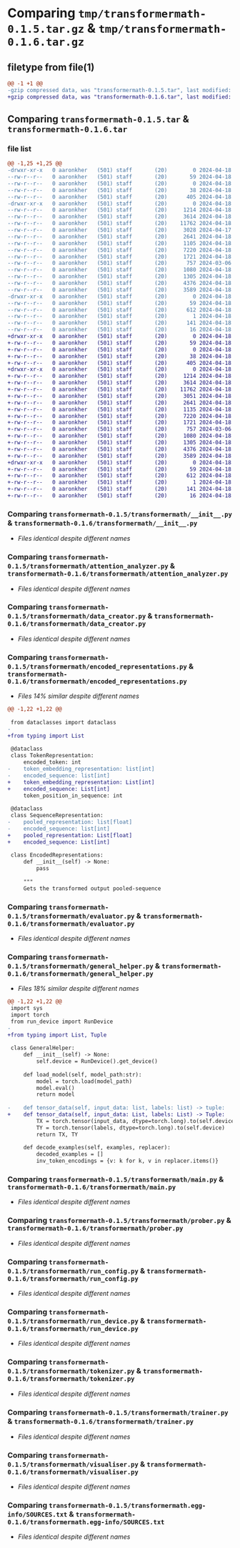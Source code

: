 # Comparing `tmp/transformermath-0.1.5.tar.gz` & `tmp/transformermath-0.1.6.tar.gz`

## filetype from file(1)

```diff
@@ -1 +1 @@
-gzip compressed data, was "transformermath-0.1.5.tar", last modified: Thu Apr 18 12:35:02 2024, max compression
+gzip compressed data, was "transformermath-0.1.6.tar", last modified: Thu Apr 18 12:41:55 2024, max compression
```

## Comparing `transformermath-0.1.5.tar` & `transformermath-0.1.6.tar`

### file list

```diff
@@ -1,25 +1,25 @@
-drwxr-xr-x   0 aaronkher   (501) staff       (20)        0 2024-04-18 12:35:02.617163 transformermath-0.1.5/
--rw-r--r--   0 aaronkher   (501) staff       (20)       59 2024-04-18 12:35:02.616951 transformermath-0.1.5/PKG-INFO
--rw-r--r--   0 aaronkher   (501) staff       (20)        0 2024-04-18 07:27:06.000000 transformermath-0.1.5/README.md
--rw-r--r--   0 aaronkher   (501) staff       (20)       38 2024-04-18 12:35:02.617365 transformermath-0.1.5/setup.cfg
--rw-r--r--   0 aaronkher   (501) staff       (20)      405 2024-04-18 12:34:58.000000 transformermath-0.1.5/setup.py
-drwxr-xr-x   0 aaronkher   (501) staff       (20)        0 2024-04-18 12:35:02.614989 transformermath-0.1.5/transformermath/
--rw-r--r--   0 aaronkher   (501) staff       (20)     1214 2024-04-18 12:22:33.000000 transformermath-0.1.5/transformermath/__init__.py
--rw-r--r--   0 aaronkher   (501) staff       (20)     3614 2024-04-18 04:30:10.000000 transformermath-0.1.5/transformermath/attention_analyzer.py
--rw-r--r--   0 aaronkher   (501) staff       (20)    11762 2024-04-18 12:34:23.000000 transformermath-0.1.5/transformermath/data_creator.py
--rw-r--r--   0 aaronkher   (501) staff       (20)     3028 2024-04-17 05:02:27.000000 transformermath-0.1.5/transformermath/encoded_representations.py
--rw-r--r--   0 aaronkher   (501) staff       (20)     2641 2024-04-18 07:29:13.000000 transformermath-0.1.5/transformermath/evaluator.py
--rw-r--r--   0 aaronkher   (501) staff       (20)     1105 2024-04-18 07:35:28.000000 transformermath-0.1.5/transformermath/general_helper.py
--rw-r--r--   0 aaronkher   (501) staff       (20)     7220 2024-04-18 12:31:59.000000 transformermath-0.1.5/transformermath/main.py
--rw-r--r--   0 aaronkher   (501) staff       (20)     1721 2024-04-18 11:40:36.000000 transformermath-0.1.5/transformermath/prober.py
--rw-r--r--   0 aaronkher   (501) staff       (20)      757 2024-03-06 06:47:30.000000 transformermath-0.1.5/transformermath/run_config.py
--rw-r--r--   0 aaronkher   (501) staff       (20)     1080 2024-04-18 10:52:53.000000 transformermath-0.1.5/transformermath/run_device.py
--rw-r--r--   0 aaronkher   (501) staff       (20)     1305 2024-04-18 04:52:17.000000 transformermath-0.1.5/transformermath/tokenizer.py
--rw-r--r--   0 aaronkher   (501) staff       (20)     4376 2024-04-18 12:34:47.000000 transformermath-0.1.5/transformermath/trainer.py
--rw-r--r--   0 aaronkher   (501) staff       (20)     3589 2024-04-18 12:34:51.000000 transformermath-0.1.5/transformermath/visualiser.py
-drwxr-xr-x   0 aaronkher   (501) staff       (20)        0 2024-04-18 12:35:02.616485 transformermath-0.1.5/transformermath.egg-info/
--rw-r--r--   0 aaronkher   (501) staff       (20)       59 2024-04-18 12:35:02.000000 transformermath-0.1.5/transformermath.egg-info/PKG-INFO
--rw-r--r--   0 aaronkher   (501) staff       (20)      612 2024-04-18 12:35:02.000000 transformermath-0.1.5/transformermath.egg-info/SOURCES.txt
--rw-r--r--   0 aaronkher   (501) staff       (20)        1 2024-04-18 12:35:02.000000 transformermath-0.1.5/transformermath.egg-info/dependency_links.txt
--rw-r--r--   0 aaronkher   (501) staff       (20)      141 2024-04-18 12:35:02.000000 transformermath-0.1.5/transformermath.egg-info/requires.txt
--rw-r--r--   0 aaronkher   (501) staff       (20)       16 2024-04-18 12:35:02.000000 transformermath-0.1.5/transformermath.egg-info/top_level.txt
+drwxr-xr-x   0 aaronkher   (501) staff       (20)        0 2024-04-18 12:41:55.050162 transformermath-0.1.6/
+-rw-r--r--   0 aaronkher   (501) staff       (20)       59 2024-04-18 12:41:55.049947 transformermath-0.1.6/PKG-INFO
+-rw-r--r--   0 aaronkher   (501) staff       (20)        0 2024-04-18 07:27:06.000000 transformermath-0.1.6/README.md
+-rw-r--r--   0 aaronkher   (501) staff       (20)       38 2024-04-18 12:41:55.050328 transformermath-0.1.6/setup.cfg
+-rw-r--r--   0 aaronkher   (501) staff       (20)      405 2024-04-18 12:40:18.000000 transformermath-0.1.6/setup.py
+drwxr-xr-x   0 aaronkher   (501) staff       (20)        0 2024-04-18 12:41:55.047659 transformermath-0.1.6/transformermath/
+-rw-r--r--   0 aaronkher   (501) staff       (20)     1214 2024-04-18 12:22:33.000000 transformermath-0.1.6/transformermath/__init__.py
+-rw-r--r--   0 aaronkher   (501) staff       (20)     3614 2024-04-18 04:30:10.000000 transformermath-0.1.6/transformermath/attention_analyzer.py
+-rw-r--r--   0 aaronkher   (501) staff       (20)    11762 2024-04-18 12:34:23.000000 transformermath-0.1.6/transformermath/data_creator.py
+-rw-r--r--   0 aaronkher   (501) staff       (20)     3051 2024-04-18 12:38:26.000000 transformermath-0.1.6/transformermath/encoded_representations.py
+-rw-r--r--   0 aaronkher   (501) staff       (20)     2641 2024-04-18 07:29:13.000000 transformermath-0.1.6/transformermath/evaluator.py
+-rw-r--r--   0 aaronkher   (501) staff       (20)     1135 2024-04-18 12:37:26.000000 transformermath-0.1.6/transformermath/general_helper.py
+-rw-r--r--   0 aaronkher   (501) staff       (20)     7220 2024-04-18 12:31:59.000000 transformermath-0.1.6/transformermath/main.py
+-rw-r--r--   0 aaronkher   (501) staff       (20)     1721 2024-04-18 11:40:36.000000 transformermath-0.1.6/transformermath/prober.py
+-rw-r--r--   0 aaronkher   (501) staff       (20)      757 2024-03-06 06:47:30.000000 transformermath-0.1.6/transformermath/run_config.py
+-rw-r--r--   0 aaronkher   (501) staff       (20)     1080 2024-04-18 10:52:53.000000 transformermath-0.1.6/transformermath/run_device.py
+-rw-r--r--   0 aaronkher   (501) staff       (20)     1305 2024-04-18 04:52:17.000000 transformermath-0.1.6/transformermath/tokenizer.py
+-rw-r--r--   0 aaronkher   (501) staff       (20)     4376 2024-04-18 12:34:47.000000 transformermath-0.1.6/transformermath/trainer.py
+-rw-r--r--   0 aaronkher   (501) staff       (20)     3589 2024-04-18 12:34:51.000000 transformermath-0.1.6/transformermath/visualiser.py
+drwxr-xr-x   0 aaronkher   (501) staff       (20)        0 2024-04-18 12:41:55.049433 transformermath-0.1.6/transformermath.egg-info/
+-rw-r--r--   0 aaronkher   (501) staff       (20)       59 2024-04-18 12:41:55.000000 transformermath-0.1.6/transformermath.egg-info/PKG-INFO
+-rw-r--r--   0 aaronkher   (501) staff       (20)      612 2024-04-18 12:41:55.000000 transformermath-0.1.6/transformermath.egg-info/SOURCES.txt
+-rw-r--r--   0 aaronkher   (501) staff       (20)        1 2024-04-18 12:41:55.000000 transformermath-0.1.6/transformermath.egg-info/dependency_links.txt
+-rw-r--r--   0 aaronkher   (501) staff       (20)      141 2024-04-18 12:41:55.000000 transformermath-0.1.6/transformermath.egg-info/requires.txt
+-rw-r--r--   0 aaronkher   (501) staff       (20)       16 2024-04-18 12:41:55.000000 transformermath-0.1.6/transformermath.egg-info/top_level.txt
```

### Comparing `transformermath-0.1.5/transformermath/__init__.py` & `transformermath-0.1.6/transformermath/__init__.py`

 * *Files identical despite different names*

### Comparing `transformermath-0.1.5/transformermath/attention_analyzer.py` & `transformermath-0.1.6/transformermath/attention_analyzer.py`

 * *Files identical despite different names*

### Comparing `transformermath-0.1.5/transformermath/data_creator.py` & `transformermath-0.1.6/transformermath/data_creator.py`

 * *Files identical despite different names*

### Comparing `transformermath-0.1.5/transformermath/encoded_representations.py` & `transformermath-0.1.6/transformermath/encoded_representations.py`

 * *Files 14% similar despite different names*

```diff
@@ -1,22 +1,22 @@
 
 from dataclasses import dataclass
-
+from typing import List
 
 @dataclass
 class TokenRepresentation:
     encoded_token: int
-    token_embedding_representation: list[int]
-    encoded_sequence: list[int]
+    token_embedding_representation: List[int]
+    encoded_sequence: List[int]
     token_position_in_sequence: int
 
 @dataclass
 class SequenceRepresentation:
-    pooled_representation: list[float]
-    encoded_sequence: list[int]
+    pooled_representation: List[float]
+    encoded_sequence: List[int]
 
 class EncodedRepresentations:
     def __init__(self) -> None:
         pass
 
     """
     Gets the transformed output pooled-sequence
```

### Comparing `transformermath-0.1.5/transformermath/evaluator.py` & `transformermath-0.1.6/transformermath/evaluator.py`

 * *Files identical despite different names*

### Comparing `transformermath-0.1.5/transformermath/general_helper.py` & `transformermath-0.1.6/transformermath/general_helper.py`

 * *Files 18% similar despite different names*

```diff
@@ -1,22 +1,22 @@
 import sys
 import torch
 from run_device import RunDevice
-
+from typing import List, Tuple
 
 class GeneralHelper:
     def __init__(self) -> None:
         self.device = RunDevice().get_device()
 
     def load_model(self, model_path:str):
         model = torch.load(model_path)
         model.eval()
         return model
     
-    def tensor_data(self, input_data: list, labels: list) -> tuple:
+    def tensor_data(self, input_data: List, labels: List) -> Tuple:
         TX = torch.tensor(input_data, dtype=torch.long).to(self.device)
         TY = torch.tensor(labels, dtype=torch.long).to(self.device)
         return TX, TY
     
     def decode_examples(self, examples, replacer):
         decoded_examples = []
         inv_token_encodings = {v: k for k, v in replacer.items()}
```

### Comparing `transformermath-0.1.5/transformermath/main.py` & `transformermath-0.1.6/transformermath/main.py`

 * *Files identical despite different names*

### Comparing `transformermath-0.1.5/transformermath/prober.py` & `transformermath-0.1.6/transformermath/prober.py`

 * *Files identical despite different names*

### Comparing `transformermath-0.1.5/transformermath/run_config.py` & `transformermath-0.1.6/transformermath/run_config.py`

 * *Files identical despite different names*

### Comparing `transformermath-0.1.5/transformermath/run_device.py` & `transformermath-0.1.6/transformermath/run_device.py`

 * *Files identical despite different names*

### Comparing `transformermath-0.1.5/transformermath/tokenizer.py` & `transformermath-0.1.6/transformermath/tokenizer.py`

 * *Files identical despite different names*

### Comparing `transformermath-0.1.5/transformermath/trainer.py` & `transformermath-0.1.6/transformermath/trainer.py`

 * *Files identical despite different names*

### Comparing `transformermath-0.1.5/transformermath/visualiser.py` & `transformermath-0.1.6/transformermath/visualiser.py`

 * *Files identical despite different names*

### Comparing `transformermath-0.1.5/transformermath.egg-info/SOURCES.txt` & `transformermath-0.1.6/transformermath.egg-info/SOURCES.txt`

 * *Files identical despite different names*

